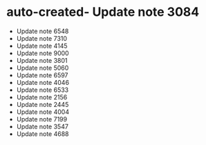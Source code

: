 # auto-created- Update note 3084
- Update note 6548
- Update note 7310
- Update note 4145
- Update note 9000
- Update note 3801
- Update note 5060
- Update note 6597
- Update note 4046
- Update note 6533
- Update note 2156
- Update note 2445
- Update note 4004
- Update note 7199
- Update note 3547
- Update note 4688
